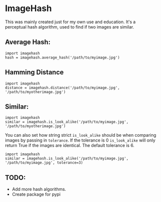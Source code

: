 # ImageHash

This was mainly created just for my own use and education. It's a perceptual
hash algorithm, used to find if two images are similar.

## Average Hash:

    import imagehash
    hash = imagehash.average_hash('/path/to/myimage.jpg')

## Hamming Distance

    import imagehash
    distance = imagehash.distance('/path/to/myimage.jpg', '/path/to/myotherimage.jpg')

## Similar:

    import imagehash
    similar = imagehash.is_look_alike('/path/to/myimage.jpg', '/path/to/myotherimage.jpg')

You can also set how string strict `is_look_alike` should be when comparing
images by passing in `tolerance`. If the tolerance is 0 `is_look_alike` will
only return True if the images are identical. The default tolerance is 6.

    import imagehash
    similar = imagehash.is_look_alike('/path/to/myimage.jpg', '/path/to/myimage.jpg', tolerance=3)


## TODO:
- Add more hash algorithms.
- Create package for pypi
